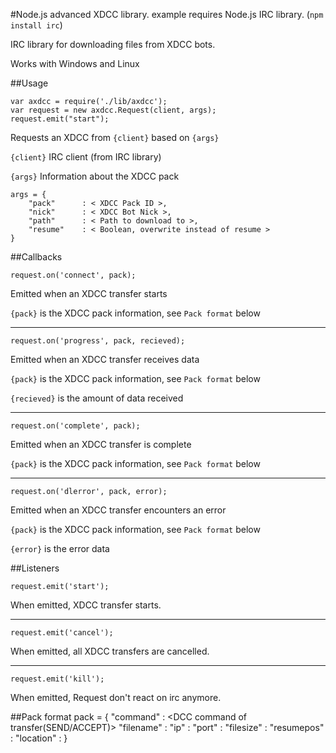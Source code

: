 #Node.js advanced XDCC library.
example requires Node.js IRC library. (`npm install irc`)

IRC library for downloading files from XDCC bots.

Works with Windows and Linux

##Usage

    var axdcc = require('./lib/axdcc');
    var request = new axdcc.Request(client, args);
    request.emit("start");

Requests an XDCC from `{client}` based on `{args}`

`{client}` IRC client (from IRC library)

`{args}` Information about the XDCC pack
    
    args = {
        "pack"      : < XDCC Pack ID >,
        "nick"      : < XDCC Bot Nick >,
        "path"      : < Path to download to >,
        "resume"    : < Boolean, overwrite instead of resume >
    }

##Callbacks

    request.on('connect', pack);
Emitted when an XDCC transfer starts

`{pack}`      is the XDCC pack information, see `Pack format` below

-------

    request.on('progress', pack, recieved);
Emitted when an XDCC transfer receives data

`{pack}`      is the XDCC pack information, see `Pack format` below

`{recieved}`  is the amount of data received
 
-------
 
    request.on('complete', pack);
Emitted when an XDCC transfer is complete

`{pack}`      is the XDCC pack information, see `Pack format` below

-------

    request.on('dlerror', pack, error);
Emitted when an XDCC transfer encounters an error

`{pack}`      is the XDCC pack information, see `Pack format` below

`{error}`     is the error data
 
##Listeners

    request.emit('start');
When emitted, XDCC transfer starts.

-------

    request.emit('cancel');
When emitted, all XDCC transfers are cancelled.

-------

    request.emit('kill');
When emitted, Request don't react on irc anymore.

##Pack format
    pack = {
        "command"   : <DCC command of transfer(SEND/ACCEPT)>
        "filename"  : <Name of file being transferred>
        "ip"        : <IP of file sender>
        "port"      : <Port of file sender>
        "filesize"  : <Size of file being transferred>
        "resumepos" : <Resume position of the file>
        "location"  : <Path to download to>
    }